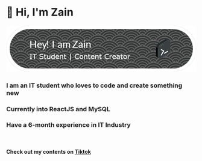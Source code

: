 <h1>👋 Hi, I'm Zain</h1>
<img src="github-header-image.png">

<h3>I am an IT student who loves to code and create something new</h3>
<h3>Currently into ReactJS and MySQL</h3>
<h3>Have a 6-month experience in IT Industry</h3>
<br>
<h4>Check out my contents on <a href="https://www.tiktok.com/@hangzenol">Tiktok</a></h4>

